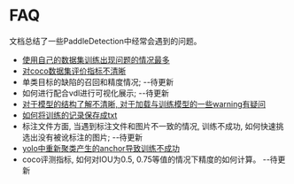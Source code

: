 # FAQ
文档总结了一些PaddleDetection中经常会遇到的问题。

- [使用自己的数据集训练出现问题的情况最多](./FAQ1.md)
- [对coco数据集评价指标不清晰](./FAQ2.md)
- 单类目标的缺陷的召回和精度情况; --待更新
- 如何进行配合vdl进行可视化展示; --待更新
- [对于模型的结构了解不清晰, 对于加载与训练模型的一些warning有疑问](./FAQ5.md)
- [如何将训练的记录保存成txt](./FAQ6.md)
- 标注文件方面, 当遇到标注文件和图片不一致的情况, 训练不成功, 如何快速挑选出没有被讹标注的图片; --待更新
- [yolo中重新聚类产生的anchor导致训练不成功](./kMeans.md)
- coco评测指标, 如何对IOU为0.5, 0.75等值的情况下精度的如何计算。 --待更新
